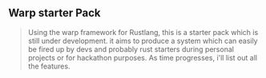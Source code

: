 ## Warp starter Pack
> Using the warp framework for Rustlang, this is a starter pack which is still under development. it aims to produce a system which can easily be fired up by devs and probably rust starters during personal projects or for hackathon purposes. As time progresses, i'll list out all the features.